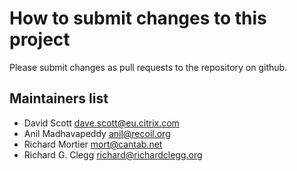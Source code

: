 How to submit changes to this project
=====================================

Please submit changes as pull requests to the repository on github.

Maintainers list
----------------

* David Scott <dave.scott@eu.citrix.com>
* Anil Madhavapeddy <anil@recoil.org>
* Richard Mortier <mort@cantab.net>
* Richard G. Clegg <richard@richardclegg.org>
